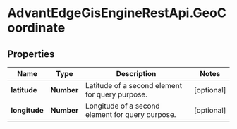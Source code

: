 # AdvantEdgeGisEngineRestApi.GeoCoordinate

## Properties
Name | Type | Description | Notes
------------ | ------------- | ------------- | -------------
**latitude** | **Number** | Latitude of a second element for query purpose. | [optional] 
**longitude** | **Number** | Longitude of a second element for query purpose. | [optional] 


